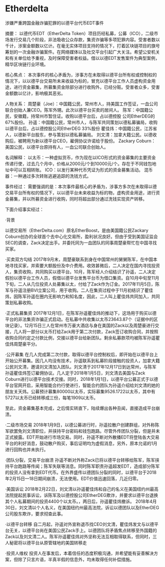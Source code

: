 # Etherdelta
涉嫌严重跨国金融诈骗犯罪的以德平台代币EDT事件

摘要：
 以德代币EDT（EtherDelta Token）项目历经私募，公募（ICO），二级市场发行交易几个阶段，非法吸收公众存款，集资诈骗等多项犯罪内容。受害者数以千计，涉案金额数以亿计。在毫无实体项目支持的情况下，打着区块链项目的旗号筹划的一次金融诈骗案件。在网络媒体以及社交平台引起广大关注。希望公安机关和有关单位给予重视，及时保障受害者权益。借以以德EDT发售案件为典型案例，精华区块链行业环境。


核心焦点：
本次事件的核心矛盾为，涉事方在未取得以德平台所有权或控制权的情况下，以以德平台交易所未来收益为标的，冒充以德平台工作人员虚构资金用途，进行资金募集，所募集资金除部分进行收购外，已经分赃。受害者众多，受害金额数以亿计，影响极其恶劣。


人物关系：
周楚豪（Joe）：中国籍公民，常州市人，持美国工作签证，一血公司联合创始人兼CEO。陈军外甥。此次以德平台买卖的居间人。
陈军：中国籍公民，安徽籍，持常州市暂住证。收购以德平台后，占以德控股
公司EtherDEG的67%股份。
孙遥：中国籍公民，常州市人，与陈军共同策划以德私募骗局，收购以德平台后，占以德控股公司EtherDEG 33%股份
瞿佳炜：中国籍公民，江苏省人，以德新平台股东，参与策划以德私募骗局。
刘文清：加拿大籍公民。以德收购后，被聘用为新以德平台CEO，雇佣协议许诺给于股份。
Zackary Coburn：美国公民，以德平台原持有人，一血公司联合创始人。


名词解释：
以太币：一种虚拟货币，作为现在以ICO形式的资金募集的主要资金传递行使，过去几个月中，价格从2000元/个到10000元/个。存在于不同钱包地址中可以互相转账。
ICO：以发行某种代币凭证为形式的资金募集活动。
混币器：一种通过多次转账逃避追踪的洗钱方式。


事件经过：
需要强调的是：本次事件最核心的矛盾为，涉事方多次在未取得以德交易平台所有权的情况下，以以德平台未来收益为标的物，虚构资金用途，进行资金募集，并以所募资金进行收购，同时将超出部分通过洗钱实现资产转移。

下面介绍事实经过：

·背景

以德交易所（EtherDelta.com）原名EtherBoost，是由美国籍公民Zackary Coburn创办的全球首个去中心化交易所，盈利状况良好。但由于受到美国证监会SEC的调查，Zack决定出手。并委托同为一血团队的同事周楚豪帮忙在中国寻找买家。

·买卖双方勾结
2017年9月末，周楚豪联系到身在中国常州的舅舅陈军，在中国本地寻找买家，并索要大额股份及中介费用。收效甚微后，二人决定在国内寻找投资人，集资收购，共同购买以德平台。10月，陈军经人介绍结识了孙遥，二人决定假扮以德平台工作人员，假借以德平台发售平台币为借口集资。自10月中旬至11月下旬，二人从几位投资人处募集以太，付给了Zack作为订金。2017年11月5日，陈军与孙遥注册BVI立案公司，用于收购。二人在集资过程中于11月初结识了瞿佳炜，因陈军孙遥在圈内无影响力和知名度，因此，二人叫上瞿佳炜共同加入，共同策划私募收购。

·正式私募集资
2017年12月1日，在陈军孙遥瞿佳炜的推动下，这场用于购买以德平台的非法集资诈骗正式启动。在私募中共收集以太币23643.87个（证据中的区块记录）。12月15日三人在常州市万豪大酒店与身在美国的Zack以及周楚豪进行交接，几人将一部分以太币打给Zack用于第二次付款，Zack签订收购合同，并按照收购合同约定之付款比例，交接以德平台给新团队。剩余私募款项均被陈军孙遥瞿佳炜周楚豪平分。

·公开募集
在几人完成第二次付款，取得以德平台控制权后，即开始在以德平台上开始公开募集。因几人均没有技术，孙遥联系到私募阶段接触的投资人，加拿大籍公民刘文清，邀请刘文清加入团队。刘文清于2017年12月17日到达常州，与陈军孙遥瞿佳炜签订雇佣协议。几人定于2018年1月5日，刘文清去美国与Zack Coburn进行以德平台技术交接。同时，2018年1月1日，以德平台公募正式于以德平台官网开启，采用智能合约行使进行，智能合约团队为孙遥介绍给刘文清的她的朋友关天炜。公募预计募集80000以太币，实际募集9526.1722以太币，其中有5727以太币已经转移成三份，每笔1909以太币。

至此，资金募集基本完成，之后情实转直下，陆续爆出各种丑闻，直接造成平台崩溃。


·二级市场交易
2018年1月9日，以德公募进行时，孙遥拉散户创建群组，对外称陈军欲罢免刘文清职位，并挟持平台密码和钱包跑路。尽管外传团队分裂，但是并未正式披露。EDT开始进行市场交易。同时，孙遥不断对外散播EDT将登陆各大交易平台的利好消息，鼓动散户购买，事后证明均为虚假消息，另外，原本允诺的1月进行回购也并未执行。

·团队分裂，交易平台崩溃
孙遥不断对外称Zack已将以德平台转移给陈军，陈军挟持平台跑路等传闻；陈军失联等消息。同时陈军职责孙遥超发EDT，造成部分陈军的投资人没有拿到EDT代币。在外界盛传以德团队分裂的同时，以德平台于2018年2月15日—18日期间崩溃，无法使用。EDT价值迅速回落，几近归零。

·美国诉讼
2018年2月22日，刘文清以孙遥瞿佳炜和自己的名义在美国纽约州最高法院提起民事诉讼，诉陈军及以德控股公司EtherDEG欺诈，并要求以德平台退换其个人私募期间的投资4400个以太币。，两日后，孙遥瞿佳炜撤诉。
2018年4月30日，刘文清以个人名义，在美国纽约州最高法院，诉讼以德团队以及EtherDEG公司股东欺诈，要求彻查此事。

·以德平台转移
自二月起，孙遥对外宣称退币找CEO刘文清，瞿佳炜发文与以德平台无关，以德平台尚在美国公民Zack手上。以德团队将矛盾焦点转移至外国籍的Zack以及刘文清二人。陈军孙遥瞿佳炜对外坚称无法互相取得联系，但同时，三人秘密将以德平台从原管辖地的美国转移走

·投资人维权
投资人在事发后，本着信任的态度积极沟通，并希望能有妥善解决方案，但除了只言片语，半真半假的信息外，均未取得任何补偿措施。

